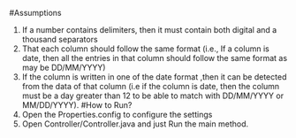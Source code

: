 #Assumptions
1. If a number contains delimiters, then it must contain both digital and a thousand separators
2. That each column should follow the same format 
   (i.e., If a column is date, 
   then all the entries in that column should follow the same format as may be DD/MM/YYYY) 
3. If the column is written in one of the date format ,then it can be detected from the data of that column (i.e if the column is date, then the column must be 
   a day greater than 12 to be able to match with DD/MM/YYYY or MM/DD/YYYY).
#How to Run?
1. Open the Properties.config to configure the settings
2. Open Controller/Controller.java and just Run the main method.
